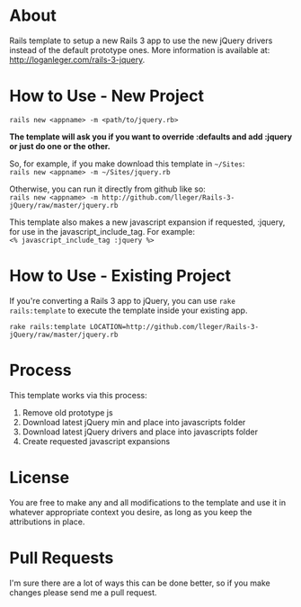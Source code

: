 About
=====
Rails template to setup a new Rails 3 app to use the new jQuery drivers instead of the default prototype ones.  More information is available at: http://loganleger.com/rails-3-jquery.

How to Use - New Project
========================
`rails new <appname> -m <path/to/jquery.rb>`

**The template will ask you if you want to override :defaults and add :jquery or just do one or the other.**

So, for example, if you make download this template in `~/Sites`:<br>
`rails new <appname> -m ~/Sites/jquery.rb`

Otherwise, you can run it directly from github like so:<br>
`rails new <appname> -m http://github.com/lleger/Rails-3-jQuery/raw/master/jquery.rb`

This template also makes a new javascript expansion if requested, :jquery, for use in the javascript_include_tag. For example:<br>
`<% javascript_include_tag :jquery %>`

How to Use - Existing Project
=============================
If you're converting a Rails 3 app to jQuery, you can use
`rake rails:template` to execute the template inside your existing app.

`rake rails:template LOCATION=http://github.com/lleger/Rails-3-jQuery/raw/master/jquery.rb`

Process
=======
This template works via this process:

1.	Remove old prototype js
2.  Download latest jQuery min and place into javascripts folder
3.  Download latest jQuery drivers and place into javascripts folder
4.  Create requested javascript expansions

License
=======
You are free to make any and all modifications to the template and use it in whatever appropriate context you desire, as long as you keep the attributions in place.

Pull Requests
=============
I'm sure there are a lot of ways this can be done better, so if you make changes please send me a pull request.
